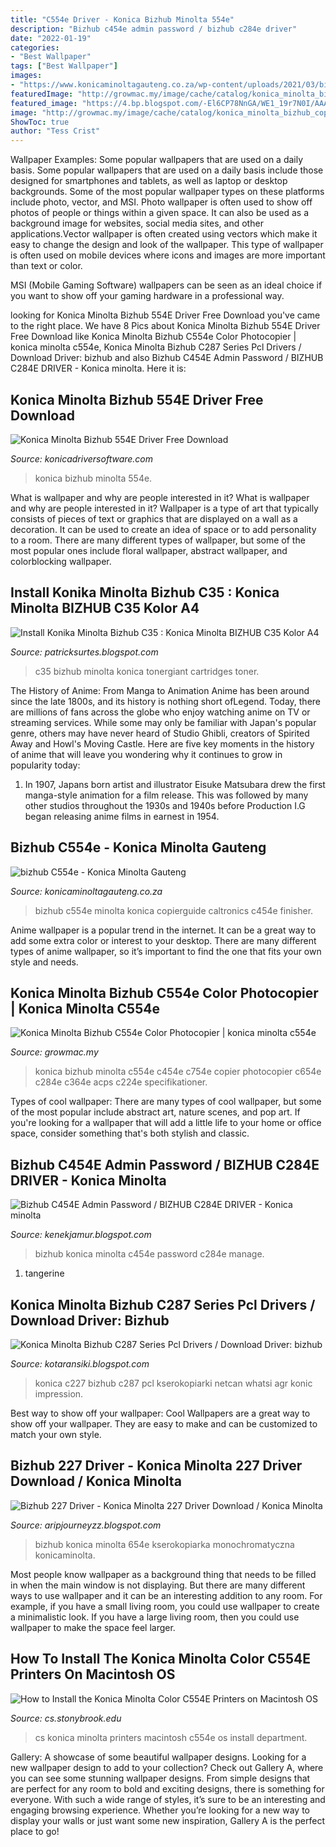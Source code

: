 ```yaml
---
title: "C554e Driver - Konica Bizhub Minolta 554e"
description: "Bizhub c454e admin password / bizhub c284e driver"
date: "2022-01-19"
categories:
- "Best Wallpaper"
tags: ["Best Wallpaper"]
images:
- "https://www.konicaminoltagauteng.co.za/wp-content/uploads/2021/03/bizhub_C554e_photo_525x450_72dpi.jpg"
featuredImage: "http://growmac.my/image/cache/catalog/konica_minolta_bizhub_copier/konica_minolta_bizhub_c554e_color_copier_malaysia-800x788.jpg"
featured_image: "https://4.bp.blogspot.com/-El6CP78NnGA/WE1_19r7N0I/AAAAAAAAAiM/c-ww5xBjapArlTq-OyTWVDwXYsOGkPhAACLcB/w1200-h630-p-k-no-nu/Konica%2BMinolta%2BBizhub%2B554E.jpg"
image: "http://growmac.my/image/cache/catalog/konica_minolta_bizhub_copier/konica_minolta_bizhub_c554e_color_copier_malaysia-800x788.jpg"
ShowToc: true
author: "Tess Crist"
---
```



Wallpaper Examples: Some popular wallpapers that are used on a daily basis.
Some popular wallpapers that are used on a daily basis include those designed for smartphones and tablets, as well as laptop or desktop backgrounds. Some of the most popular wallpaper types on these platforms include photo, vector, and MSI. 
Photo wallpaper is often used to show off photos of people or things within a given space. It can also be used as a background image for websites, social media sites, and other applications.Vector wallpaper is often created using vectors which make it easy to change the design and look of the wallpaper. This type of wallpaper is often used on mobile devices where icons and images are more important than text or color. 

MSI (Mobile Gaming Software) wallpapers can be seen as an ideal choice if you want to show off your gaming hardware in a professional way.

	

		
looking for Konica Minolta Bizhub 554E Driver Free Download you've came to the right place. We have 8 Pics about Konica Minolta Bizhub 554E Driver Free Download like Konica Minolta Bizhub C554e Color Photocopier | konica minolta c554e, Konica Minolta Bizhub C287 Series Pcl Drivers / Download Driver: bizhub and also Bizhub C454E Admin Password / BIZHUB C284E DRIVER - Konica minolta. Here it is:
		
    
## Konica Minolta Bizhub 554E Driver Free Download

<img loading=lazy src="https://4.bp.blogspot.com/-El6CP78NnGA/WE1_19r7N0I/AAAAAAAAAiM/c-ww5xBjapArlTq-OyTWVDwXYsOGkPhAACLcB/w1200-h630-p-k-no-nu/Konica%2BMinolta%2BBizhub%2B554E.jpg" onerror="this.onerror=null;this.src='https://tse3.mm.bing.net/th?id=OIP.Ie0o301WsYcDnNw6c4-00QAAAA&amp;pid=15.1';" alt="Konica Minolta Bizhub 554E Driver Free Download">

_Source: konicadriversoftware.com_

>konica bizhub minolta 554e. 

	

What is wallpaper and why are people interested in it?
What is wallpaper and why are people interested in it?
Wallpaper is a type of art that typically consists of pieces of text or graphics that are displayed on a wall as a decoration. It can be used to create an idea of space or to add personality to a room. There are many different types of wallpaper, but some of the most popular ones include floral wallpaper, abstract wallpaper, and colorblocking wallpaper.

    
## Install Konika Minolta Bizhub C35 : Konica Minolta BIZHUB C35 Kolor A4

<img loading=lazy src="https://www.tonergiant.co.uk/version2/cdn/Images/equipment-main/konica-minolta-bizhub-c35.jpg" onerror="this.onerror=null;this.src='https://tse4.mm.bing.net/th?id=OIP.l-o0CRqIE8BDSBU6mKpPQgHaHa&amp;pid=15.1';" alt="Install Konika Minolta Bizhub C35 : Konica Minolta BIZHUB C35 Kolor A4">

_Source: patricksurtes.blogspot.com_

>c35 bizhub minolta konica tonergiant cartridges toner. 

	

The History of Anime: From Manga to Animation
Anime has been around since the late 1800s, and its history is nothing short ofLegend. Today, there are millions of fans across the globe who enjoy watching anime on TV or streaming services. While some may only be familiar with Japan's popular genre, others may have never heard of Studio Ghibli, creators of Spirited Away and Howl's Moving Castle. Here are five key moments in the history of anime that will leave you wondering why it continues to grow in popularity today:
1) In 1907, Japans born artist and illustrator Eisuke Matsubara drew the first manga-style animation for a film release. This was followed by many other studios throughout the 1930s and 1940s before Production I.G began releasing anime films in earnest in 1954.

    
## Bizhub C554e - Konica Minolta Gauteng

<img loading=lazy src="https://www.konicaminoltagauteng.co.za/wp-content/uploads/2021/03/bizhub_C554e_photo_525x450_72dpi.jpg" onerror="this.onerror=null;this.src='https://tse3.mm.bing.net/th?id=OIP.ADTjJZHRyvHncBgQyBwDSwHaGW&amp;pid=15.1';" alt="bizhub C554e - Konica Minolta Gauteng">

_Source: konicaminoltagauteng.co.za_

>bizhub c554e minolta konica copierguide caltronics c454e finisher. 

	

Anime wallpaper is a popular trend in the internet. It can be a great way to add some extra color or interest to your desktop. There are many different types of anime wallpaper, so it’s important to find the one that fits your own style and needs.

    
## Konica Minolta Bizhub C554e Color Photocopier | Konica Minolta C554e

<img loading=lazy src="http://growmac.my/image/cache/catalog/konica_minolta_bizhub_copier/konica_minolta_bizhub_c554e_color_copier_malaysia-800x788.jpg" onerror="this.onerror=null;this.src='https://tse3.mm.bing.net/th?id=OIP.fOs3NtX1YwL4Z1-4OM1arQHaHS&amp;pid=15.1';" alt="Konica Minolta Bizhub C554e Color Photocopier | konica minolta c554e">

_Source: growmac.my_

>konica bizhub minolta c554e c454e c754e copier photocopier c654e c284e c364e acps c224e specifikationer. 

	

Types of cool wallpaper:
There are many types of cool wallpaper, but some of the most popular include abstract art, nature scenes, and pop art. If you're looking for a wallpaper that will add a little life to your home or office space, consider something that's both stylish and classic.

    
## Bizhub C454E Admin Password / BIZHUB C284E DRIVER - Konica Minolta

<img loading=lazy src="https://i.ytimg.com/vi/PY5nrYTJ9MQ/maxresdefault.jpg" onerror="this.onerror=null;this.src='https://tse2.mm.bing.net/th?id=OIP.BSTqWhafAm4_Nx-XsZpWYwHaEK&amp;pid=15.1';" alt="Bizhub C454E Admin Password / BIZHUB C284E DRIVER - Konica minolta">

_Source: kenekjamur.blogspot.com_

>bizhub konica minolta c454e password c284e manage. 

	

1. tangerine 

    
## Konica Minolta Bizhub C287 Series Pcl Drivers / Download Driver: Bizhub

<img loading=lazy src="https://lh3.googleusercontent.com/proxy/jNlMtBfWKS2QfAy_-4QBv2IqKS9ZJ4TmWdwDPuSYnBEvwSNBFQXgw08A5GDhOA4PHLPRqHXWD1OLxxnujyyqpEZEuMIP07FJio9hzs3flYVPPMJ9cA=s0-d" onerror="this.onerror=null;this.src='https://tse1.mm.bing.net/th?id=OIP.Lu-v7sEgy3ziP7seRhDVhQHaHa&amp;pid=15.1';" alt="Konica Minolta Bizhub C287 Series Pcl Drivers / Download Driver: bizhub">

_Source: kotaransiki.blogspot.com_

>konica c227 bizhub c287 pcl kserokopiarki netcan whatsi agr konic impression. 

	

Best way to show off your wallpaper:
Cool Wallpapers are a great way to show off your wallpaper. They are easy to make and can be customized to match your own style.

    
## Bizhub 227 Driver - Konica Minolta 227 Driver Download / Konica Minolta

<img loading=lazy src="https://a-en.ru/images/stories/virtuemart/product/bizhub_227_catalog-550x550.png" onerror="this.onerror=null;this.src='https://tse1.mm.bing.net/th?id=OIP.K_B4j7kDa4SSWBgqRMavxwEsEs&amp;pid=15.1';" alt="Bizhub 227 Driver - Konica Minolta 227 Driver Download / Konica Minolta">

_Source: aripjourneyzz.blogspot.com_

>bizhub konica minolta 654e kserokopiarka monochromatyczna konicaminolta. 

	

Most people know wallpaper as a background thing that needs to be filled in when the main window is not displaying. But there are many different ways to use wallpaper and it can be an interesting addition to any room. For example, if you have a small living room, you could use wallpaper to create a minimalistic look. If you have a large living room, then you could use wallpaper to make the space feel larger.

    
## How To Install The Konica Minolta Color C554E Printers On Macintosh OS

<img loading=lazy src="https://www.cs.stonybrook.edu/sites/default/files/NonDomainPrinterMac9.JPG" onerror="this.onerror=null;this.src='https://tse1.mm.bing.net/th?id=OIP.unMQiibtKLqN_3D57PNpRwAAAA&amp;pid=15.1';" alt="How to Install the Konica Minolta Color C554E Printers on Macintosh OS">

_Source: cs.stonybrook.edu_

>cs konica minolta printers macintosh c554e os install department. 

	

Gallery: A showcase of some beautiful wallpaper designs.
Looking for a new wallpaper design to add to your collection? Check out Gallery A, where you can see some stunning wallpaper designs. From simple designs that are perfect for any room to bold and exciting designs, there is something for everyone. With such a wide range of styles, it’s sure to be an interesting and engaging browsing experience. Whether you’re looking for a new way to display your walls or just want some new inspiration, Gallery A is the perfect place to go!





	
	
